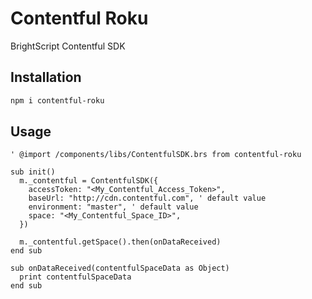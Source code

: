 # Contentful Roku

BrightScript Contentful SDK

## Installation

```bash
npm i contentful-roku
```

## Usage

```brightscript
' @import /components/libs/ContentfulSDK.brs from contentful-roku

sub init()
  m._contentful = ContentfulSDK({
    accessToken: "<My_Contentful_Access_Token>",
    baseUrl: "http://cdn.contentful.com", ' default value
    environment: "master", ' default value
    space: "<My_Contentful_Space_ID>",
  })

  m._contentful.getSpace().then(onDataReceived)
end sub

sub onDataReceived(contentfulSpaceData as Object)
  print contentfulSpaceData
end sub
```
